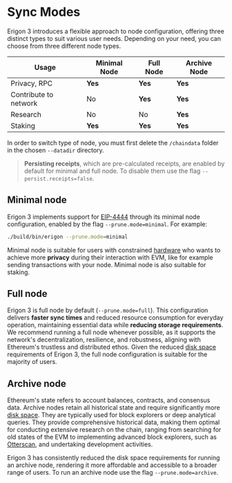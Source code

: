 # Sync Modes

Erigon 3 introduces a flexible approach to node configuration, offering three distinct types to suit various user needs. Depending on your need, you can choose from three different node types.

| Usage        | Minimal Node | Full Node | Archive Node |
|--------------|--------------|-----------|--------------|
| Privacy, RPC |    **Yes**   |   **Yes** |    **Yes**   |
| Contribute to network | No  |   **Yes** |    **Yes**   |
| Research     |    No        |    No     |    **Yes**   |
| Staking      |    **Yes**   |  **Yes**  |    **Yes**   |

In order to switch type of node, you must first delete the ```/chaindata``` folder in the chosen ```--datadir``` directory.

> **Persisting receipts**, which are pre-calculated receipts, are enabled by default for minimal and full node. To disable them use the flag `--persist.receipts=false`.

## Minimal node

Erigon 3 implements support for [EIP-4444](https://eips.ethereum.org/EIPS/eip-4444) through its minimal node configuration, enabled by the flag `--prune.mode=minimal`. For example:

```bash
./build/bin/erigon --prune.mode=minimal
```
Minimal node is suitable for users with constrained [hardware](../getting-started/hardware-requirements.md#minimal-node-requirements) who wants to achieve more **privacy** during their interaction with EVM, like for example sending transactions with your node. Minimal node is also suitable for staking.

## Full node

Erigon 3 is full node by default (`--prune.mode=full`). This configuration delivers **faster sync times** and reduced resource consumption for everyday operation, maintaining essential data while **reducing storage requirements**. We recommend running a full node whenever possible, as it supports the network's decentralization, resilience, and robustness, aligning with Ethereum's trustless and distributed ethos. Given the reduced [disk space](../getting-started/hardware-requirements.md#full-node-requirements) requirements of Erigon 3, the full node configuration is suitable for the majority of users. 

## Archive node

Ethereum's state refers to account balances, contracts, and consensus data. Archive nodes retain all historical state and require significantly more [disk space](../getting-started/hardware-requirements.md#archive-node-requirements). They are typically used for block explorers or deep analytical queries. They provide comprehensive historical data, making them optimal for conducting extensive research on the chain, ranging from searching for old states of the EVM to implementing advanced block explorers, such as [Otterscan](../tools/otterscan.md), and undertaking development activities.

Erigon 3 has consistently reduced the disk space requirements for running an archive node, rendering it more affordable and accessible to a broader range of users. To run an archive node use the flag `--prune.mode=archive`.
